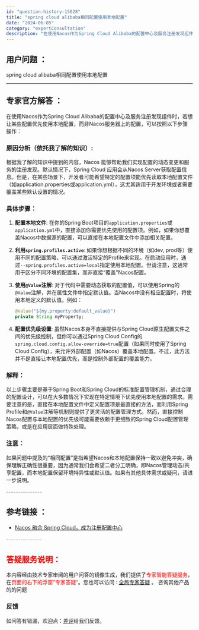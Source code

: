 ```yaml
---
id: "question-history-15028"
title: "spring cloud alibaba相同配置使用本地配置"
date: "2024-06-05"
category: "expertConsultation"
description: "在使用Nacos作为Spring Cloud Alibaba的配置中心及服务注册发现组件时，若想让某些配置优先使用本地配置，而非Nacos服务器上的配置，可以按照以下步骤操作：### 原因分析（依托我了解的知识）:根据我了解的知识中提到的内容，Nacos 能够帮助我们实现配置的动态变更和服务的注册发"
---
```


## 用户问题 ： 
 spring cloud alibaba相同配置使用本地配置  

---------------
## 专家官方解答 ：

在使用Nacos作为Spring Cloud Alibaba的配置中心及服务注册发现组件时，若想让某些配置优先使用本地配置，而非Nacos服务器上的配置，可以按照以下步骤操作：

### 原因分析（依托我了解的知识）:

根据我了解的知识中提到的内容，Nacos 能够帮助我们实现配置的动态变更和服务的注册发现。默认情况下，Spring Cloud 应用会从Nacos Server获取配置信息。但是，在某些场景下，开发者可能希望特定的配置项能优先读取本地配置文件（如application.properties或application.yml），这尤其适用于开发环境或者需要覆盖某些默认设置的情况。

### 具体步骤：

1. **配置本地文件**: 在你的Spring Boot项目的`application.properties`或`application.yml`中，直接添加你需要优先使用的配置项。例如，如果你想覆盖Nacos中数据源的配置，可以直接在本地配置文件中添加相关配置。

2. **利用`spring.profiles.active`**: 如果你想根据不同的环境（如dev, prod等）使用不同的配置策略，可以通过激活特定的Profile来实现。在启动应用时，通过`--spring.profiles.active=local`指定使用本地配置。但请注意，这通常用于区分不同环境的配置集，而非直接“覆盖”Nacos配置。

3. **使用`@Value`注解**: 对于代码中需要动态获取的配置值，可以使用Spring的`@Value`注解，并在属性文件中指定默认值。当Nacos中没有相应配置时，将使用本地定义的默认值。例如：
   ```java
   @Value("${my.property:default_value}")
   private String myProperty;
   ```

4. **配置优先级设置**: 虽然Nacos本身不直接提供与Spring Cloud原生配置文件之间的优先级控制，但你可以通过Spring Cloud Config的`spring.cloud.config.allow-override=true`配置（如果同时使用了Spring Cloud Config），来允许外部配置（如Nacos）覆盖本地配置。不过，此方法并不是直接让本地配置优先，而是控制外部配置的覆盖能力。

### 解释：

以上步骤主要是基于Spring Boot和Spring Cloud的标准配置管理机制，通过合理的配置设计，可以在大多数情况下实现在特定情境下优先使用本地配置的需求。需要注意的是，直接在本地配置文件中定义配置项是最直接的方法，而利用Spring Profile和`@Value`注解等机制则提供了更灵活的配置管理方式。然而，直接控制Nacos配置与本地配置的优先级可能需要依赖于更细致的Spring Cloud配置管理策略，或是在应用层面做特殊处理。

### 注意：

如果问题中提及的“相同配置”是指希望Nacos和本地配置保持一致以避免冲突，确保理解正确性很重要，因为通常我们会希望二者分工明确，即Nacos管理动态/共享配置，而本地配置保留环境特异性或默认值。如果有其他具体需求或疑问，请进一步说明。


<font color="#949494">---------------</font> 


## 参考链接 ：

* [Nacos 融合 Spring Cloud，成为注册配置中心](https://nacos.io/docs/latest/ecology/use-nacos-with-spring-cloud)


 <font color="#949494">---------------</font> 
 


## <font color="#FF0000">答疑服务说明：</font> 

本内容经由技术专家审阅的用户问答的镜像生成，我们提供了<font color="#FF0000">专家智能答疑服务</font>，在<font color="#FF0000">页面的右下的浮窗”专家答疑“</font>。您也可以访问 : [全局专家答疑](https://answer.opensource.alibaba.com/docs/intro) 。 咨询其他产品的的问题

### 反馈
如问答有错漏，欢迎点：[差评](https://ai.nacos.io/user/feedbackByEnhancerGradePOJOID?enhancerGradePOJOId=15119)给我们反馈。
